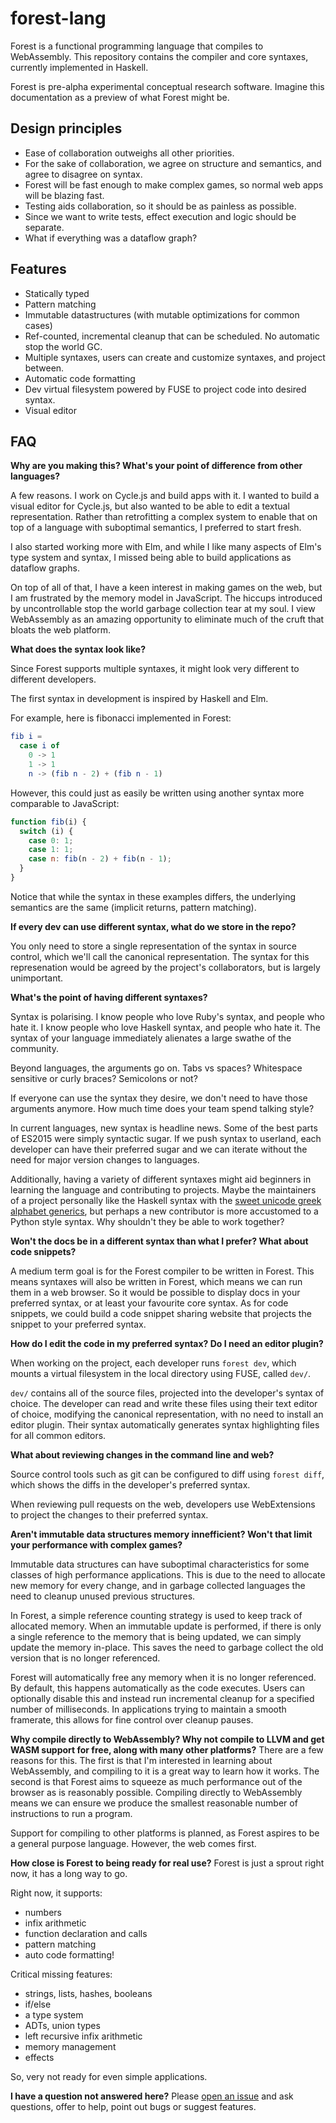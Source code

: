 # forest-lang

Forest is a functional programming language that compiles to WebAssembly. This repository contains the compiler and core syntaxes, currently implemented in Haskell.

Forest is pre-alpha experimental conceptual research software. Imagine this documentation as a preview of what Forest might be.

Design principles
----

* Ease of collaboration outweighs all other priorities.
* For the sake of collaboration, we agree on structure and semantics, and agree to disagree on syntax.
* Forest will be fast enough to make complex games, so normal web apps will be blazing fast.
* Testing aids collaboration, so it should be as painless as possible.
* Since we want to write tests, effect execution and logic should be separate.
* What if everything was a dataflow graph?

Features
-----

 * Statically typed
 * Pattern matching
 * Immutable datastructures (with mutable optimizations for common cases)
 * Ref-counted, incremental cleanup that can be scheduled. No automatic stop the world GC.
 * Multiple syntaxes, users can create and customize syntaxes, and project between.
 * Automatic code formatting
 * Dev virtual filesystem powered by FUSE to project code into desired syntax.
 * Visual editor
 
FAQ
---

**Why are you making this? What's your point of difference from other languages?**

A few reasons. I work on Cycle.js and build apps with it. I wanted to build a visual editor for Cycle.js, but also wanted to be able to edit a textual representation. Rather than retrofitting a complex system to enable that on top of a language with suboptimal semantics, I preferred to start fresh.

I also started working more with Elm, and while I like many aspects of Elm's type system and syntax, I missed being able to build applications as dataflow graphs.

On top of all of that, I have a keen interest in making games on the web, but I am frustrated by the memory model in JavaScript. The hiccups introduced by uncontrollable stop the world garbage collection tear at my soul. I view WebAssembly as an amazing opportunity to eliminate much of the cruft that bloats the web platform.

**What does the syntax look like?**

Since Forest supports multiple syntaxes, it might look very different to different developers.

The first syntax in development is inspired by Haskell and Elm.

For example, here is fibonacci implemented in Forest:

```elm
fib i =
  case i of
    0 -> 1
    1 -> 1
    n -> (fib n - 2) + (fib n - 1)
```

However, this could just as easily be written using another syntax more comparable to JavaScript:

```js
function fib(i) {
  switch (i) {
    case 0: 1;
    case 1: 1;
    case n: fib(n - 2) + fib(n - 1);
  }
}
```

Notice that while the syntax in these examples differs, the underlying semantics are the same (implicit returns, pattern matching).

**If every dev can use different syntax, what do we store in the repo?**

You only need to store a single representation of the syntax in source control, which we'll call the canonical representation. The syntax for this represenation would be agreed by the project's collaborators, but is largely unimportant.

**What's the point of having different syntaxes?**

Syntax is polarising. I know people who love Ruby's syntax, and people who hate it. I know people who love Haskell syntax, and people who hate it. The syntax of your language immediately alienates a large swathe of the community.

Beyond languages, the arguments go on. Tabs vs spaces? Whitespace sensitive or curly braces? Semicolons or not?

If everyone can use the syntax they desire, we don't need to have those arguments anymore. How much time does your team spend talking style?

In current languages, new syntax is headline news. Some of the best parts of ES2015 were simply syntactic sugar. If we push syntax to userland, each developer can have their preferred sugar and we can iterate without the need for major version changes to languages.

Additionally, having a variety of different syntaxes might aid beginners in learning the language and contributing to projects. Maybe the maintainers of a project personally like the Haskell syntax with the [sweet unicode greek alphabet generics](https://hackage.haskell.org/package/wai-cors-0.2.5/docs/src/Network.Wai.Middleware.Cors.html#sshow), but perhaps a new contributor is more accustomed to a Python style syntax. Why shouldn't they be able to work together?

**Won't the docs be in a different syntax than what I prefer? What about code snippets?**

A medium term goal is for the Forest compiler to be written in Forest. This means syntaxes will also be written in Forest, which means we can run them in a web browser. So it would be possible to display docs in your preferred syntax, or at least your favourite core syntax. As for code snippets, we could build a code snippet sharing website that projects the snippet to your preferred syntax.

**How do I edit the code in my preferred syntax? Do I need an editor plugin?**

When working on the project, each developer runs `forest dev`, which mounts a virtual filesystem in the local directory using FUSE, called `dev/`.

`dev/` contains all of the source files, projected into the developer's syntax of choice. The developer can read and write these files using their text editor of choice, modifying the canonical representation, with no need to install an editor plugin. Their syntax automatically generates syntax highlighting files for all common editors.

**What about reviewing changes in the command line and web?**

Source control tools such as git can be configured to diff using `forest diff`, which shows the diffs in the developer's preferred syntax.

When reviewing pull requests on the web, developers use WebExtensions to project the changes to their preferred syntax.

**Aren't immutable data structures memory innefficient? Won't that limit your performance with complex games?**

Immutable data structures can have suboptimal characteristics for some classes of high performance applications. This is due to the need to allocate new memory for every change, and in garbage collected languages the need to cleanup unused previous structures.

In Forest, a simple reference counting strategy is used to keep track of allocated memory. When an immutable update is performed, if there is only a single reference to the memory that is being updated, we can simply update the memory in-place. This saves the need to garbage collect the old version that is no longer referenced.

Forest will automatically free any memory when it is no longer referenced. By default, this happens automatically as the code executes. Users can optionally disable this and instead run incremental cleanup for a specified number of milliseconds. In applications trying to maintain a smooth framerate, this allows for fine control over cleanup pauses.

**Why compile directly to WebAssembly? Why not compile to LLVM and get WASM support for free, along with many other platforms?**
There are a few reasons for this. The first is that I'm interested in learning about WebAssembly, and compiling to it is a great way to learn how it works. The second is that Forest aims to squeeze as much performance out of the browser as is reasonably possible. Compiling directly to WebAssembly means we can ensure we produce the smallest reasonable number of instructions to run a program.

Support for compiling to other platforms is planned, as Forest aspires to be a general purpose language. However, the web comes first.

**How close is Forest to being ready for real use?**
Forest is just a sprout right now, it has a long way to go.

Right now, it supports:
 * numbers
 * infix arithmetic
 * function declaration and calls
 * pattern matching
 * auto code formatting!
 
Critical missing features:
  * strings, lists, hashes, booleans
  * if/else
  * a type system
  * ADTs, union types
  * left recursive infix arithmetic
  * memory management
  * effects

So, very not ready for even simple applications.

**I have a question not answered here?**
Please [open an issue](https://github.com/forest-lang/core/issues/new) and ask questions, offer to help, point out bugs or suggest features.
 
